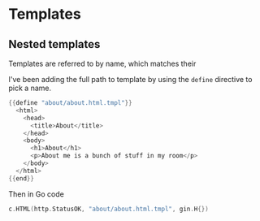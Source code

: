 # Templates
## Nested templates

Templates are referred to by name, which matches their 

I've been adding the full path to template by using the `define` directive to pick a name.

```go
{{define "about/about.html.tmpl"}}
  <html>
    <head>
      <title>About</title>
    </head>
    <body>
      <h1>About</h1>
      <p>About me is a bunch of stuff in my room</p>
    </body>
  </html>
{{end}}
```

Then in Go code

```go
c.HTML(http.StatusOK, "about/about.html.tmpl", gin.H{})
```
